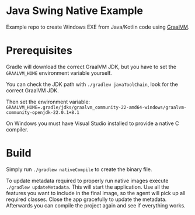 #  Java Swing Native Example

Example repo to create Windows EXE from Java/Kotlin code using [GraalVM](https://www.graalvm.org/downloads/).

# Prerequisites

Gradle will download the correct GraalVM JDK, but you have to set the `GRAALVM_HOME` environment variable yourself.

You can check the JDK path with `./gradlew javaToolChain`, look for the correct GraalVM JDK.

Then set the environment variable: `GRAALVM_HOME=.gradle/jdks/graalvm_community-22-amd64-windows/graalvm-community-openjdk-22.0.1+8.1`

On Windows you must have Visual Studio installed to provide a native C compiler.

# Build

Simply run `./gradlew nativeCompile` to create the binary file.

To update metadata required to properly run native images execute `./gradlew updateMetadata`.
This will start the application. Use all the features you want to include in the final image,
so the agent will pick up all required classes. Close the app gracefully to update the metadata.
Afterwards you can compile the project again and see if everything works.
